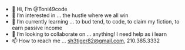 - 👋 Hi, I’m @Toni49code
- 👀 I’m interested in ... the hustle where we all win
- 🌱 I’m currently learning ... to bud tend, to code, to claim my fiction, to earn passive income
- 💞️ I’m looking to collaborate on ... anything! I need help as i learn
- 📫 How to reach me ...
sh3tiger82@gmail.com, 210.385.3332
<!---
Toni49code/Toni49code is a ✨ special ✨ repository because its `README.md` (this file) appears on your GitHub profile.
You can click the Preview link to take a look at your changes.
--->

